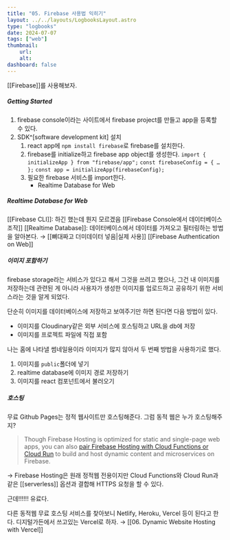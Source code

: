 ```yaml
---
title: "05. Firebase 사용법 익히기"
layout: ../../layouts/LogbooksLayout.astro
type: "logbooks"
date: 2024-07-07
tags: ["web"]
thumbnail:
	url:
	alt:
dashboard: false
---
```

[[Firebase]]를 사용해보자.
##### Getting Started
1. firebase console이라는 사이트에서 firebase project를 만들고 app을 등록할 수 있다.
2. SDK^[software development kit] 설치
	1. react app에 `npm install firebase`로 firebase를 설치한다.
	2. firebase를 initialize하고 firebase app object를 생성한다.
		`import { initializeApp } from "firebase/app";`
		`const firebaseConfig = { … };`
		`const app = initializeApp(firebaseConfig);`
	3. 필요한 firebase 서비스를 import한다.
		- Realtime Database for Web

##### Realtime Database for Web
[[Firebase CLI]]: 하긴 했는데 뭔지 모르겠음
[[Firebase Console에서 데이터베이스 조작]]
[[Realtime Database]]: 데이터베이스에서 데이터를 가져오고 필터링하는 방법을 알아본다.
→ [[뼈대짜고 더미데이터 넣음|실제 사용]]
[[Firebase Authentication on Web]]


##### 이미지 포함하기
firebase storage라는 서비스가 있다고 해서 그것을 쓰려고 했으나, 그건 내 이미지를 저장하는데 관련된 게 아니라 사용자가 생성한 이미지를 업로드하고 공유하기 위한 서비스라는 것을 알게 되었다.

단순히 이미지를 데이터베이스에 저장하고 보여주기만 하면 된다면 다음 방법이 있다.
- 이미지를 Cloudinary같은 외부 서비스에 호스팅하고 URL을 db에 저장
- 이미지를 프로젝트 파일에 직접 포함

나는 홈에 나타낼 썸네일용이라 이미지가 많지 않아서 두 번째 방법을 사용하기로 했다.
1. 이미지를 `public`폴더에 넣기
2. realtime database에  이미지 경로 저장하기
3. 이미지를 react 컴포넌트에서 불러오기

##### 호스팅
무료 Github Pages는 정적 웹사이트만 호스팅해준다. 그럼 동적 웹은 누가 호스팅해주지?

> Though Firebase Hosting is optimized for static and single-page web apps, you can also [pair Firebase Hosting with Cloud Functions or Cloud Run](https://firebase.google.com/docs/hosting/serverless-overview) to build and host dynamic content and microservices on Firebase.

→ Firebase Hosting은 원래 정적웹 전용이지만 Cloud Functions와 Cloud Run과 같은 [[serverless]] 옵션과 결합해 HTTPS 요청을 할 수 있다.

근데!!!!!! 유료다.

다른 동적웹 무료 호스팅 서비스를 찾아보니 Netlify, Heroku, Vercel 등이 된다고 한다. 디지털가든에서 쓰고있는 Vercel로 하자.
→ [[06. Dynamic Website Hosting with Vercel]]



